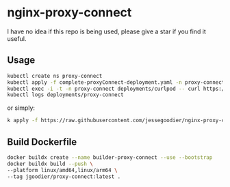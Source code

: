 # nginx-proxy-connect

I have no idea if this repo is being used, please give a star if you find it useful.

## Usage

```sh
kubectl create ns proxy-connect
kubectl apply -f complete-proxyConnect-deployment.yaml -n proxy-connect
kubectl exec -i -t -n proxy-connect deployments/curlpod -- curl https://g.co
kubectl logs deployments/proxy-connect
```

or simply:

```sh
k apply -f https://raw.githubusercontent.com/jessegoodier/nginx-proxy-connect/main/complete-proxyConnect-deployment.yaml
```

## Build Dockerfile

```sh
docker buildx create --name builder-proxy-connect --use --bootstrap
docker buildx build --push \
--platform linux/amd64,linux/arm64 \
--tag jgoodier/proxy-connect:latest .
```